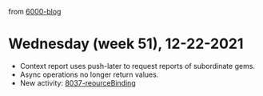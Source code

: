 from [6000-blog](../../../6000-blog.md)
# Wednesday (week 51), 12-22-2021

- Context report uses push-later to request reports of subordinate gems.
- Async operations no longer return values.
- New activity: [8037-reourceBinding](../2152/8037-reourceBinding.md)